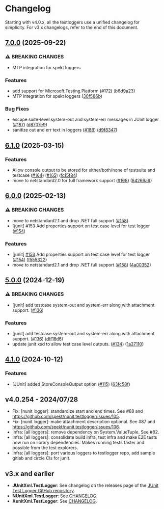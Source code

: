 # Changelog

Starting with v4.0.x, all the testloggers use a unified changelog for
simplicity. For v3.x changelogs, refer to the end of this document.

## [7.0.0](https://github.com/spekt/testlogger/compare/v6.1.0...v7.0.0) (2025-09-22)


### ⚠ BREAKING CHANGES

* MTP integration for spekt loggers

### Features

* add support for Microsoft.Testing.Platform ([#172](https://github.com/spekt/testlogger/issues/172)) ([b6d9a23](https://github.com/spekt/testlogger/commit/b6d9a233a5a599a09eff884d7887008ca2cf98c9))
* MTP integration for spekt loggers ([30f586b](https://github.com/spekt/testlogger/commit/30f586bdcab0962a9750ef5a90647bc4dfdde948))


### Bug Fixes

* escape suite-level system-out and system-err messages in JUnit logger ([#187](https://github.com/spekt/testlogger/issues/187)) ([d8707e9](https://github.com/spekt/testlogger/commit/d8707e98451300312c4ab2581d153ada1126d458))
* sanitize out and err text in loggers ([#188](https://github.com/spekt/testlogger/issues/188)) ([d9f8347](https://github.com/spekt/testlogger/commit/d9f834734380de745364f035081c97aa2456e946))

## [6.1.0](https://github.com/spekt/testlogger/compare/v6.0.0...v6.1.0) (2025-03-15)


### Features

* Allow console output to be stored for either/both/none of testsuite and testcase ([#164](https://github.com/spekt/testlogger/issues/164)) ([#165](https://github.com/spekt/testlogger/issues/165)) ([fc15f84](https://github.com/spekt/testlogger/commit/fc15f84e2b80630f469b5dfb54a0fc023e4c357a))
* move to netstandard2.0 for full framework support ([#168](https://github.com/spekt/testlogger/issues/168)) ([84266a6](https://github.com/spekt/testlogger/commit/84266a6f8f9dd00bc2965019326d7f1d7f35c00c))

## [6.0.0](https://github.com/spekt/testlogger/compare/v5.0.0...v6.0.0) (2025-02-13)


### ⚠ BREAKING CHANGES

* move to netstandard2.1 and drop .NET full support ([#158](https://github.com/spekt/testlogger/issues/158))
* [junit] #153 Add properties support on test case level for test logger ([#154](https://github.com/spekt/testlogger/issues/154))

### Features

* [junit] [#153](https://github.com/spekt/testlogger/issues/153) Add properties support on test case level for test logger ([#154](https://github.com/spekt/testlogger/issues/154)) ([f555322](https://github.com/spekt/testlogger/commit/f555322cdb8c593a633b9707c289957b80110fab))
* move to netstandard2.1 and drop .NET full support ([#158](https://github.com/spekt/testlogger/issues/158)) ([4a00352](https://github.com/spekt/testlogger/commit/4a0035288ccddd02551b88ef3fd68124841f2116))

## [5.0.0](https://github.com/spekt/testlogger/compare/v4.1.0...v5.0.0) (2024-12-19)


### ⚠ BREAKING CHANGES

* [junit] add testcase system-out and system-err along with attachment support. ([#136](https://github.com/spekt/testlogger/issues/136))

### Features

* [junit] add testcase system-out and system-err along with attachment support. ([#136](https://github.com/spekt/testlogger/issues/136)) ([dff18d6](https://github.com/spekt/testlogger/commit/dff18d6379009656fc622fe15e9a5f2708e72f33))
* update junit xsd to allow test case level outputs. ([#134](https://github.com/spekt/testlogger/issues/134)) ([1a37110](https://github.com/spekt/testlogger/commit/1a37110a8be5e4e20896826b2ed5db28b5dd4a06))

## [4.1.0](https://github.com/spekt/testlogger/compare/v4.0.254...v4.1.0) (2024-10-12)


### Features

* [JUnit] added StoreConsoleOutput option ([#115](https://github.com/spekt/testlogger/issues/115)) ([63fc58f](https://github.com/spekt/testlogger/commit/63fc58fecb2f48d60335b85b190e30fb7450e443))

## v4.0.254 - 2024/07/28

- Fix: [nunit logger]: standardize start and end times. See #88 and https://github.com/spekt/nunit.testlogger/issues/105.
- Fix: [nunit logger]: make attachment description optional. See #87 and https://github.com/spekt/nunit.testlogger/issues/106.
- Infra: [all loggers]: remove dependency on System.ValueTuple. See #82.
- Infra: [all loggers]: consolidate build infra, test infra and make E2E tests now run on library dependencies. Makes running tests faster and possible from the test explorers.
- Infra: [all loggers]: port various loggers to testlogger repo, add sample gitlab and circle CIs for junit.

## v3.x and earlier

- **JUnitXml.TestLogger**: See changelog on the releases page of the [JUnit Test Logger GitHub repository](https://github.com/spekt/junit.testlogger/).
- **NUnitXml.TestLogger**: See
  [CHANGELOG](https://github.com/spekt/nunit.testlogger/blob/master/CHANGELOG.md).
- **XunitXml.TestLogger**: See
  [CHANGELOG](https://github.com/spekt/xunit.testlogger/blob/master/CHANGELOG.md).
